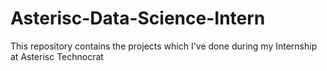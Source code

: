 # Asterisc-Data-Science-Intern
This repository contains the projects which I've done during my Internship at Asterisc Technocrat
